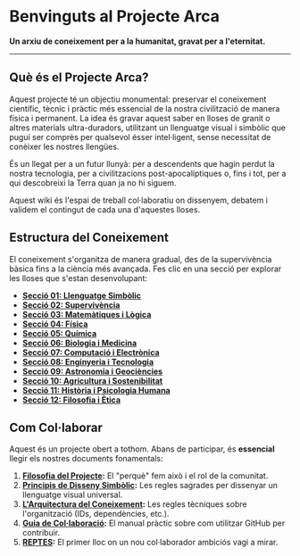 # Benvinguts al Projecte Arca

**Un arxiu de coneixement per a la humanitat, gravat per a l'eternitat.**

---

## Què és el Projecte Arca?

Aquest projecte té un objectiu monumental: preservar el coneixement científic, tècnic i pràctic més essencial de la nostra civilització de manera física i permanent. La idea és gravar aquest saber en lloses de granit o altres materials ultra-duradors, utilitzant un llenguatge visual i simbòlic que pugui ser comprès per qualsevol ésser intel·ligent, sense necessitat de conèixer les nostres llengües.

És un llegat per a un futur llunyà: per a descendents que hagin perdut la nostra tecnologia, per a civilitzacions post-apocalíptiques o, fins i tot, per a qui descobreixi la Terra quan ja no hi siguem.

Aquest wiki és l'espai de treball col·laboratiu on dissenyem, debatem i validem el contingut de cada una d'aquestes lloses.

## Estructura del Coneixement

El coneixement s'organitza de manera gradual, des de la supervivència bàsica fins a la ciència més avançada. Fes clic en una secció per explorar les lloses que s'estan desenvolupant:

*   **[Secció 01: Llenguatge Simbòlic](./seccio-01-llenguatge/README.md)** 
*   **[Secció 02: Supervivència](./seccio-02-supervivencia/README.md)** 
*   **[Secció 03: Matemàtiques i Lògica](./seccio-03-matematiques/README.md)**
*   **[Secció 04: Física](./seccio-04-fisica/README.md)**
*   **[Secció 05: Química](./seccio-05-quimica/README.md)**
*   **[Secció 06: Biologia i Medicina](./seccio-06-biologia/README.md)**
*   **[Secció 07: Computació i Electrònica](./seccio-07-computacio/README.md)**
*   **[Secció 08: Enginyeria i Tecnologia](./seccio-08-enginyeria/README.md)**
*   **[Secció 09: Astronomia i Geociències](./seccio-09-astronomia/README.md)**
*   **[Secció 10: Agricultura i Sostenibilitat](./seccio-10-agricultura/README.md)**
*   **[Secció 11: Història i Psicologia Humana](./seccio-11-historia/README.md)**
*   **[Secció 12: Filosofia i Ètica](./seccio-12-filosofia/README.md)**

## Com Col·laborar

Aquest és un projecte obert a tothom. Abans de participar, és **essencial** llegir els nostres documents fonamentals:

1.  **[Filosofia del Projecte](./FILOSOFIA.md):** El "perquè" fem això i el rol de la comunitat.
2.  **[Principis de Disseny Simbòlic](./DISSENY-SIMBOLIC.md):** Les regles sagrades per dissenyar un llenguatge visual universal.
3.  **[L'Arquitectura del Coneixement](./ARQUITECTURA.md):** Les regles tècniques sobre l'organització (IDs, dependències, etc.).
4.  **[Guia de Col·laboració](./com-colaborar.md):** El manual pràctic sobre com utilitzar GitHub per contribuir.
5.  **[REPTES](./REPTES.md):** El primer lloc on un nou col·laborador ambiciós vagi a mirar.
